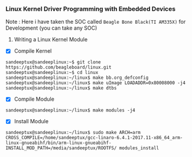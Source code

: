 ### Linux Kernel Driver Programming with Embedded Devices

Note : Here i have taken the SOC called  `Beagle Bone Black(TI AM335X)` for Development (you can take any SOC)

1. Writing a Linux Kernel Module

- [x] Compile Kernel
```
sandeeptux@sandeeplinux:~$ git clone https://github.com/beagleboard/linux.git
sandeeptux@sandeeplinux:~$ cd linux
sandeeptux@sandeeplinux:~/linux$ make bb.org_defconfig   
sandeeptux@sandeeplinux:~/linux$ make uImage LOADADDR=0x80008000 -j4
sandeeptux@sandeeplinux:~/linux$ make dtbs
```
- [x] Compile Module

`sandeeptux@sandeeplinux:~/linux$ make modules -j4 `

- [x] Install Module

`sandeeptux@sandeeplinux:~/linux$ sudo make ARCH=arm CROSS_COMPILE=/home/sandeeptux/gcc-linaro-6.4.1-2017.11-x86_64_arm-linux-gnueabihf/bin/arm-linux-gnueabihf- INSTALL_MOD_PATH=/media/sandeeptux/ROOTFS/ modules_install`



